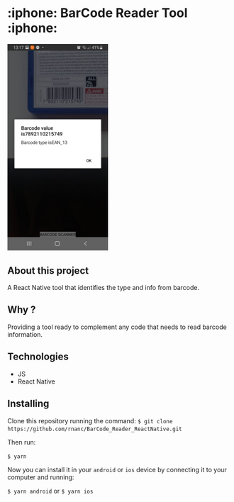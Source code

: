 <h1> :iphone: BarCode Reader Tool :iphone: </h1>

<p align:"center">
  <img src="assets/demo.jpeg" width="45%">
</p>


## About this project

A React Native tool that identifies the type and info from barcode.

## Why ?

Providing a tool ready to complement any code that needs to read barcode information.

## Technologies

- JS
- React Native

## Installing

Clone this repository running the command: `$ git clone https://github.com/rnanc/BarCode_Reader_ReactNative.git`

Then run:

`$ yarn`

Now you can install it in your `android` or `ios` device by connecting it to your computer and running:

`$ yarn android` or `$ yarn ios`
